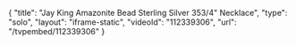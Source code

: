 {
    "title": "Jay King Amazonite Bead Sterling Silver 353\/4\" Necklace",
    "type": "solo",
    "layout": "iframe-static",
    "videoId": "112339306",
    "url": "\/tvpembed\/112339306"
}